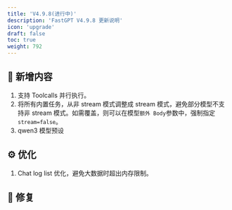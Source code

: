 ```yaml
---
title: 'V4.9.8(进行中)'
description: 'FastGPT V4.9.8 更新说明'
icon: 'upgrade'
draft: false
toc: true
weight: 792
---
```



## 🚀 新增内容

1. 支持 Toolcalls 并行执行。
2. 将所有内置任务，从非 stream 模式调整成 stream 模式，避免部分模型不支持非 stream 模式。如需覆盖，则可以在模型`额外 Body`参数中，强制指定`stream=false`。
3. qwen3 模型预设

## ⚙️ 优化

1. Chat log list 优化，避免大数据时超出内存限制。

## 🐛 修复


